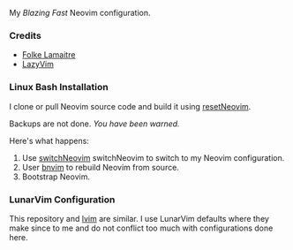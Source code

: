 My *Blazing Fast* Neovim configuration.

### Credits
* [Folke Lamaitre](https:/github.com/folke)
* [LazyVim](https://github.com/LazyVim/LazyVim)

### Linux Bash Installation

I clone or pull Neovim source code and build it using [resetNeovim](https://github.com/Traap/dotfiles/blob/master/bin/resetNeovim).

Backups are not done. *You have been warned.*

Here's what happens:
1. Use [switchNeovim](https://github.com/Traap/dotfiles/blob/master/bin/switchNeovim) switchNeovim to switch to my Neovim configuration.
2. User [bnvim](https://github.com/Traap/dotfiles/blob/master/bin/bnvim) to rebuild Neovim from source.
3. Bootstrap Neovim.

### LunarVim Configuration
This repository and [lvim](https://github.com/traap/lvim) are similar.  I use LunarVim defaults where they make
since to me and do not conflict too much with configurations done here.
